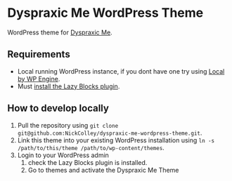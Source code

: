 # Dyspraxic Me WordPress Theme

WordPress theme for [Dyspraxic Me](https://dyspraxic.me.uk).

## Requirements

- Local running WordPress instance, if you dont have one try using [Local by WP Engine](https://localwp.com).
- Must [install the Lazy Blocks plugin](https://wordpress.org/plugins/lazy-blocks/).

## How to develop locally

1. Pull the repository using `git clone git@github.com:NickColley/dyspraxic-me-wordpress-theme.git`.
1. Link this theme into your existing WordPress installation using `ln -s /path/to/this/theme /path/to/wp-content/themes`.
1. Login to your WordPress admin
    1. check the Lazy Blocks plugin is installed.
    1. Go to themes and activate the Dyspraxic Me Theme
